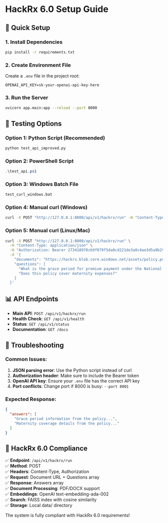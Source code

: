 # HackRx 6.0 Setup Guide

## 🚀 Quick Setup

### 1. Install Dependencies
```bash
pip install -r requirements.txt
```

### 2. Create Environment File
Create a `.env` file in the project root:
```env
OPENAI_API_KEY=sk-your-openai-api-key-here
```

### 3. Run the Server
```bash
uvicorn app.main:app --reload --port 8000
```

## 🧪 Testing Options

### Option 1: Python Script (Recommended)
```bash
python test_api_improved.py
```

### Option 2: PowerShell Script
```powershell
.\test_api.ps1
```

### Option 3: Windows Batch File
```cmd
test_curl_windows.bat
```

### Option 4: Manual curl (Windows)
```cmd
curl -X POST "http://127.0.0.1:8000/api/v1/hackrx/run" -H "Content-Type: application/json" -H "Authorization: Bearer 273418978cb9f079f5da0cd221de3a8c4ae3d5a9b29477367d3e51c2f3763444" -d "{\"documents\": \"https://hackrx.blob.core.windows.net/assets/policy.pdf?sv=2023-01-03^&st=2025-07-04T09%%3A11%%3A24Z^&se=2027-07-05T09%%3A11%%00Z^&sr=b^&sp=r^&sig=N4a9OU0w0QXO6AOIBiu4bpl7AXvEZogeT%%2FjUHNO7HzQ%%3D\", \"questions\": [\"What is the grace period for premium payment under the National Parivar Mediclaim Plus Policy?\",\"Does this policy cover maternity expenses?\"]}"
```

### Option 5: Manual curl (Linux/Mac)
```bash
curl -X POST "http://127.0.0.1:8000/api/v1/hackrx/run" \
  -H "Content-Type: application/json" \
  -H "Authorization: Bearer 273418978cb9f079f5da0cd221de3a8c4ae3d5a9b29477367d3e51c2f3763444" \
  -d '{
    "documents": "https://hackrx.blob.core.windows.net/assets/policy.pdf?sv=2023-01-03&st=2025-07-04T09%3A11%3A24Z&se=2027-07-05T09%3A11%3A00Z&sr=b&sp=r&sig=N4a9OU0w0QXO6AOIBiu4bpl7AXvEZogeT%2FjUHNO7HzQ%3D",
    "questions": [
      "What is the grace period for premium payment under the National Parivar Mediclaim Plus Policy?",
      "Does this policy cover maternity expenses?"
    ]
  }'
```

## 📊 API Endpoints

- **Main API**: `POST /api/v1/hackrx/run`
- **Health Check**: `GET /api/v1/health`
- **Status**: `GET /api/v1/status`
- **Documentation**: `GET /docs`

## 🔧 Troubleshooting

### Common Issues:

1. **JSON parsing error**: Use the Python script instead of curl
2. **Authorization header**: Make sure to include the Bearer token
3. **OpenAI API key**: Ensure your `.env` file has the correct API key
4. **Port conflicts**: Change port if 8000 is busy: `--port 8001`

### Expected Response:
```json
{
  "answers": [
    "Grace period information from the policy...",
    "Maternity coverage details from the policy..."
  ]
}
```

## 🎯 HackRx 6.0 Compliance

✅ **Endpoint**: `/api/v1/hackrx/run`  
✅ **Method**: POST  
✅ **Headers**: Content-Type, Authorization  
✅ **Request**: Document URL + Questions array  
✅ **Response**: Answers array  
✅ **Document Processing**: PDF/DOCX support  
✅ **Embeddings**: OpenAI text-embedding-ada-002  
✅ **Search**: FAISS index with cosine similarity  
✅ **Storage**: Local data/ directory  

The system is fully compliant with HackRx 6.0 requirements!
